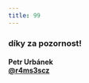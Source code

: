```yaml
---
title: 99
---
```

<h3>díky za pozornost!</h3>
<h4>
	Petr Urbánek <br>
	<a href="//twitter.com/r4ms3scz">@r4ms3scz</a>
</h4>